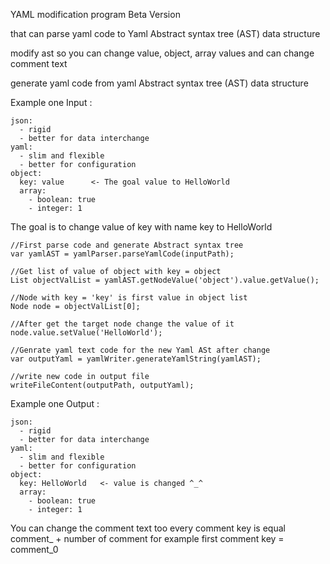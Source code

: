 YAML modification program Beta Version

that can parse yaml code to Yaml Abstract syntax tree (AST) data structure

modify ast so you can change value, object, array values and can change comment text

generate yaml code from yaml Abstract syntax tree (AST) data structure

Example one Input :



    json:
      - rigid
      - better for data interchange
    yaml:
      - slim and flexible
      - better for configuration
    object:
	  key: value      <- The goal value to HelloWorld
      array:
        - boolean: true
        - integer: 1


The goal is to change value of key with name key to HelloWorld

    //First parse code and generate Abstract syntax tree
    var yamlAST = yamlParser.parseYamlCode(inputPath);
    
    //Get list of value of object with key = object
    List objectValList = yamlAST.getNodeValue('object').value.getValue();
    
    //Node with key = 'key' is first value in object list
    Node node = objectValList[0];
    
    //After get the target node change the value of it
    node.value.setValue('HelloWorld');
    
    //Genrate yaml text code for the new Yaml ASt after change
    var outputYaml = yamlWriter.generateYamlString(yamlAST);
    
    //write new code in output file
    writeFileContent(outputPath, outputYaml);
    
Example one Output :

    json:
      - rigid
      - better for data interchange
    yaml:
      - slim and flexible
      - better for configuration
    object:
      key: HelloWorld   <- value is changed ^_^
      array: 
        - boolean: true
        - integer: 1
        
You can change the comment text too every comment key is equal comment_ + number of comment
for example first comment key = comment_0
